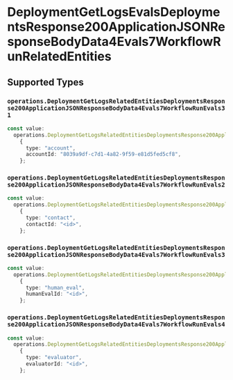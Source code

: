# DeploymentGetLogsEvalsDeploymentsResponse200ApplicationJSONResponseBodyData4Evals7WorkflowRunRelatedEntities


## Supported Types

### `operations.DeploymentGetLogsRelatedEntitiesDeploymentsResponse200ApplicationJSONResponseBodyData4Evals7WorkflowRunEvals31`

```typescript
const value:
  operations.DeploymentGetLogsRelatedEntitiesDeploymentsResponse200ApplicationJSONResponseBodyData4Evals7WorkflowRunEvals31 =
    {
      type: "account",
      accountId: "8039a9df-c7d1-4a82-9f59-e81d5fed5cf8",
    };
```

### `operations.DeploymentGetLogsRelatedEntitiesDeploymentsResponse200ApplicationJSONResponseBodyData4Evals7WorkflowRunEvals2`

```typescript
const value:
  operations.DeploymentGetLogsRelatedEntitiesDeploymentsResponse200ApplicationJSONResponseBodyData4Evals7WorkflowRunEvals2 =
    {
      type: "contact",
      contactId: "<id>",
    };
```

### `operations.DeploymentGetLogsRelatedEntitiesDeploymentsResponse200ApplicationJSONResponseBodyData4Evals7WorkflowRunEvals3`

```typescript
const value:
  operations.DeploymentGetLogsRelatedEntitiesDeploymentsResponse200ApplicationJSONResponseBodyData4Evals7WorkflowRunEvals3 =
    {
      type: "human_eval",
      humanEvalId: "<id>",
    };
```

### `operations.DeploymentGetLogsRelatedEntitiesDeploymentsResponse200ApplicationJSONResponseBodyData4Evals7WorkflowRunEvals4`

```typescript
const value:
  operations.DeploymentGetLogsRelatedEntitiesDeploymentsResponse200ApplicationJSONResponseBodyData4Evals7WorkflowRunEvals4 =
    {
      type: "evaluator",
      evaluatorId: "<id>",
    };
```

